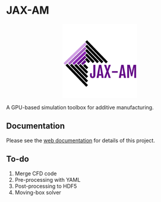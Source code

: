 # JAX-AM

<p align="middle">
  <img src="docs/materials/logo.png" width="200" />
</p>

A GPU-based simulation toolbox for additive manufacturing.

## Documentation

Please see the [web documentation](https://jax-am.readthedocs.io/en/latest/) for details of this project.


## To-do

1. Merge CFD code
2. Pre-processing with YAML
3. Post-processing to HDF5
4. Moving-box solver

